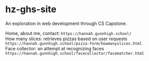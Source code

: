 # hz-ghs-site
An exploration in web development through CS Capstone. <br>

Home, about me, contact: `https://hannah.gunnhigh.school/` <br>
How many slices: retrieves pizzas based on user requests `https://hannah.gunnhigh.school/pizza-form/howmanyslices.html` <br>
Face collector: an attempt at recognizing faces `https://hannah.gunnhigh.school/facecollector/facematcher.html` <br>
